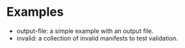# Examples

* output-file: a simple example with an output file.
* invalid: a collection of invalid manifests to test validation.
